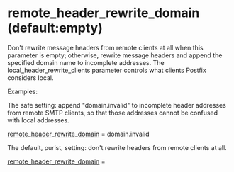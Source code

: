 # remote_header_rewrite_domain (default:empty) 

 Don't rewrite message headers from remote clients at all when
this parameter is empty; otherwise, rewrite message headers and
append the specified domain name to incomplete addresses.  The
local_header_rewrite_clients parameter controls what clients Postfix
considers local. 

 Examples:  

 The safe setting: append "domain.invalid" to incomplete header
addresses from remote SMTP clients, so that those addresses cannot
be confused with local addresses. 



<a href="postconf.5.html#remote_header_rewrite_domain">remote_header_rewrite_domain</a> = domain.invalid



 The default, purist, setting: don't rewrite headers from remote
clients at all. 



<a href="postconf.5.html#remote_header_rewrite_domain">remote_header_rewrite_domain</a> =




